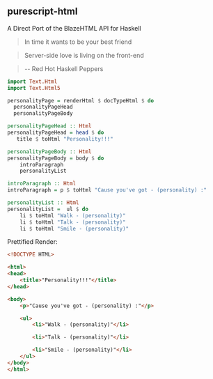 purescript-html
---------------

A Direct Port of the BlazeHTML API for Haskell

> In time it wants to be your best friend

> Server-side love is living on the front-end

> -- Red Hot Haskell Peppers


```haskell
import Text.Html
import Text.Html5

personalityPage = renderHtml $ docTypeHtml $ do
  personalityPageHead
  personalityPageBody

personalityPageHead :: Html
personalityPageHead = head $ do
   title $ toHtml "Personality!!!"

personalityPageBody :: Html
personalityPageBody = body $ do
    introParagraph
    personalityList

introParagraph :: Html
introParagraph = p $ toHtml "Cause you've got - (personality) :"

personalityList :: Html
personalityList =  ul $ do
    li $ toHtml "Walk - (personality)"
    li $ toHtml "Talk - (personality)"
    li $ toHtml "Smile - (personality)"
```

Prettified Render:

```html
<!DOCTYPE HTML>

<html>
<head>
    <title>"Personality!!!"</title>
</head>

<body>
    <p>"Cause you've got - (personality) :"</p>

    <ul>
        <li>"Walk - (personality)"</li>

        <li>"Talk - (personality)"</li>

        <li>"Smile - (personality)"</li>
    </ul>
</body>
</html>
```
